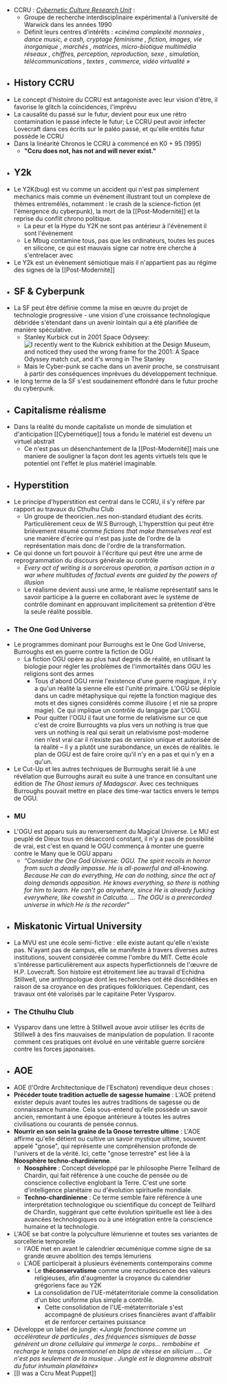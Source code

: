 - CCRU : [*Cybernetic Culture Research Unit*](http://www.ccru.net/index.htm) :
	- Groupe de recherche interdisciplinaire expérimental à l’université de Warwick dans les années 1990
	- Définit leurs centres d’intérêts :
	  *«cinéma complexité monnaies , dance music, e cash, cryptage féminisme , fiction, images, vie inorganique , marchés , matrices, micro-biotique multimédia réseaux , chiffres, perception, reproduction, sexe , simulation, télécommunications , textes , commerce, vidéo virtualité »*
- ## History CCRU
- Le concept d'histoire du CCRU est antagoniste avec leur vision d'être, il favorise le glitch la coïncidences, l'imprévu
- La causalité du passé sur le futur, devient pour eux une rétro contamination le passé infecte le futur; Le CCRU peut avoir infecter Lovecraft dans ces écrits sur le paléo passé, et qu'elle entités futur possède le CCRU
- Dans la linéarité Chronos le CCRU à commencé en K0 + 95 (1995)
	- **"Ccru does not, has not and will never exist."**
- ## Y2k
- Le Y2K(bug) est vu comme un accident qui n'est pas simplement mechanics mais comme un événement illustrant tout un complexe de thèmes entremêlés, notamment : le crash de la science-fiction (et l'émergence du cyberpunk), la mort de la [[Post-Modernité]] et la reprise du conflit chrono politique.
	- La peur et la Hype du Y2K ne sont pas antérieur à l'évènement il sont l'évènement
	- Le Mbug contamine tous, pas que les ordinateurs, toutes les puces en silicone, ce qui est mauvais signe car notre ère cherche à s'entrelacer avec
- Le Y2k est un évènement sémiotique mais il n'appartient pas au régime des signes de la [[Post-Modernité]]
- ## SF & Cyberpunk
- La SF peut être définie comme la mise en œuvre du projet de technologie progressive - une vision d'une croissance technologique débridée s'étendant dans un avenir lointain qui a été planifiée de manière spéculative.
	- Stanley Kurbick cut in 2001 Space Odyseey: ![I recently went to the Kubrick exhibition at the Design Museum, and noticed  they used the wrong frame for the 2001: A Space Odyssey match cut, and it's  wrong in The Stanley](https://i.redd.it/t784spz003f31.jpg)
	- Mais le Cyber-punk se cache dans un avenir proche, se construisant à partir des conséquences imprévues du développement technique.
- le long terme de la SF s'est soudainement effondré dans le futur proche du cyberpunk.
- ## Capitalisme réalisme
- Dans la réalité du monde capitaliste un monde de simulation et d'anticipation [[Cybernétique]] tous a fondu le matériel est devenu un virtuel abstrait
	- Ce n'est pas un désenchantement de la [[Post-Modernité]] mais une maniere de souligner la façon dont les agents virtuels tels que le potentiel ont l'effet le plus matériel imaginable.
- ## Hyperstition
- Le principe d'hyperstition est central dans le CCRU, il s'y réfère par rapport au travaux du Cthulhu Club
	- Un groupe de theoricien..nes non-standard étudiant des écrits. Particulièrement ceux de W.S Burrough, L'hypersttion qui peut être brièvement résumé comme *fictions that make themselves real* est une manière d'écrire qui n'est pas juste de l'ordre de la représentation mais donc de l'ordre de la transformation.
- Ce qui donne un fort pouvoir à l'écriture qui peut être une arme de reprogrammation du discours générale au contrôle
	- *Every act of writing is a sorcerous operation, a partisan action in a war where multitudes of factual events are guided by the powers of illusion*
	- Le réalisme devient aussi une arme, le réalisme représentatif sans le savoir participe à la guerre en collaborant avec le système de contrôle dominant en approuvant implicitement sa prétention d'être la seule réalité possible.
- ### The One God Universe
- Le programmes dominant pour Burroughs est le One God Universe, Burroughs est en guerre contre la fiction de OGU
	- La fiction OGU opère au plus haut degrés de réalité, en utilisant la biologie pour régler les problèmes de l'immortalités dans OGU les religions sont des armes
		- Tous d'abord OGU renie l'existence d'une guerre magique, il n'y a qu'un réalité la sienne elle est l'unité primaire. L'OGU se déploie dans un cadre métaphysique qui rejette la fonction magique des mots et des signes considérés comme illusoire ( et nie sa propre magie). Ce qui implique un contrôle du langage par L'OGU.
		- Pour quitter l'OGU il faut une forme de relativisme sur ce que c'est de croire Burroughts va plus vers un nothing is true que vers un nothing is real qui serait un relativisme post-moderne rien n’est vrai car il n’existe pas de version unique et autorisée de la réalité – il y a plutôt une surabondance, un excès de réalités. le plan de OGU est de faire croire qu'il n'y en a pas et qui n'y en a qu'un.
- Le Cut-Up et les autres techniques de Burroughs serait lié à une révélation que Burroughs aurait eu suite à une trance en consultant une édition de *The Ghost lemurs of Madagscar*. Avec ces techniques Burroughs pouvait mettre en place des time-war tactics envers le temps de OGU.
- ### MU
- L'OGU est apparu suis au renversement du Magical Universe. Le MU est peuplé de Dieux tous en désaccord constant, il n'y a pas de possibilité de vrai, est c'est en quand le OGU commença à monter une guerre contre le Many que le OGU apparu
	- *“Consider the One God Universe: OGU. The spirit recoils in horror from such a deadly impasse. He is all-powerful and all-knowing. Because He can do everything, He can do nothing, since the act of doing demands opposition. He knows everything, so there is nothing for him to learn. He can’t go anywhere, since He is already fucking everywhere, like cowshit in Calcutta. … The OGU is a prerecorded universe in which He is the recorder”*
- ## Miskatonic Virtual University
- La MVU est une école semi-fictive : elle existe autant qu'elle n'existe pas. N'ayant pas de campus, elle se manifeste à travers diverses autres institutions, souvent considérée comme l'ombre du MIT. Cette école s'intéresse particulièrement aux aspects hyperfictionnels de l'œuvre de H.P. Lovecraft. Son histoire est étroitement liée au travail d'Echidna Stillwell, une anthropologue dont les recherches ont été discréditées en raison de sa croyance en des pratiques folkloriques. Cependant, ces travaux ont été valorisés par le capitaine Peter Vysparov.
- ### The Cthulhu Club
- Vysparov dans une lettre à Stillwell avoue avoir utiliser les écrits de Stillwell à des fins mauvaises de manipulation de population. Il raconte comment ces pratiques ont évolué en une véritable guerre sorcière contre les forces japonaises.
- ## AOE
- AOE (l'Ordre Architectonique de l'Eschaton) revendique deux choses :
- **Précéder toute tradition actuelle de sagesse humaine** : L'AOE prétend exister depuis avant toutes les autres traditions de sagesse ou de connaissance humaine. Cela sous-entend qu'elle possède un savoir ancien, remontant à une époque antérieure à toutes les autres civilisations ou courants de pensée connus.
- **Nourrir en son sein la graine de la Gnose terrestre ultime** : L'AOE affirme qu'elle détient ou cultive un savoir mystique ultime, souvent appelé "gnose", qui représente une compréhension profonde de l'univers et de la vérité. Ici, cette "gnose terrestre" est liée à la **Noosphère techno-chardinienne**.
	- **Noosphère** : Concept développé par le philosophe Pierre Teilhard de Chardin, qui fait référence à une couche de pensée ou de conscience collective englobant la Terre. C'est une sorte d'intelligence planétaire ou d'évolution spirituelle mondiale.
	- **Techno-chardinienne** : Ce terme semble faire référence à une interprétation technologique ou scientifique du concept de Teilhard de Chardin, suggérant que cette évolution spirituelle est liée à des avancées technologiques ou à une intégration entre la conscience humaine et la technologie.
- L'AOE se bat contre la polyculture lémurienne et toutes ses variantes de sorcellerie temporelle
	- l'AOE met en avant le calendrier œcuménique comme signe de sa grande œuvre abolition des temps lémuriens
	- L'AOE participerait à plusieurs événements contemporains comme
		- Le **théconservatisme** comme une recrudescence des valeurs religieuses, afin d'augmenter la croyance du calendrier grégoriens face au Y2K
		- La consolidation de l'UE-métaterritoriale comme la consolidation d'un bloc uniforme plus simple a contrôle.
			- Cette consolidation de l'UE-métaterritoriale s'est accompagné de plusieurs crises financières avant d'affaiblir et de renforcer certaines puissance
- Développe un label de jungle:
  *«Jungle fonctionne comme un accélérateur de particules , des fréquences sismiques de basse génèrent un drone cellulaire qui immerge le corps... rembobine et recharge le temps conventionnel en blips de vitesse en silicium .... Ce n'est pas seulement de la musique . Jungle est le diagramme abstrait du futur inhumain planétaire»*
- [[I was a Ccru Meat Puppet]]